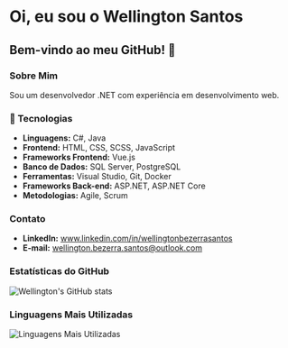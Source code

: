 # Oi, eu sou o Wellington Santos

## Bem-vindo ao meu GitHub! 👋

### Sobre Mim
Sou um desenvolvedor .NET com experiência em desenvolvimento web.

### 🚀 Tecnologias
- **Linguagens:** C#, Java
- **Frontend:** HTML, CSS, SCSS, JavaScript
- **Frameworks Frontend:** Vue.js 
- **Banco de Dados:** SQL Server, PostgreSQL
- **Ferramentas:** Visual Studio, Git, Docker
- **Frameworks Back-end:** ASP.NET, ASP.NET Core
- **Metodologias:** Agile, Scrum


### Contato
- **LinkedIn:** www.linkedin.com/in/wellingtonbezerrasantos
- **E-mail:** wellington.bezerra.santos@outlook.com

### Estatísticas do GitHub
![Wellington's GitHub stats](https://github-readme-stats.vercel.app/api?username=wsantos-dev&show_icons=true)

### Linguagens Mais Utilizadas
![Linguagens Mais Utilizadas](https://github-readme-stats.vercel.app/api/top-langs/?username=wsantos-dev&layout=compact)

